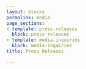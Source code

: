 ```yaml
---
layout: blocks
permalink: media
page_sections:
- template: press-releases
  block: press-releases
- template: media-inquiries
  block: media-inquiries
title: Press Releases

---
```

